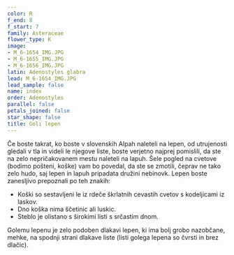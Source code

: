 ```yaml
---
color: R
f_end: 8
f_start: 7
family: Asteraceae
flower_type: K
image:
- M_6-1654_IMG.JPG
- M_6-1655_IMG.JPG
- M_6-1656_IMG.JPG
latin: Adenostyles glabra
lead: M_6-1654_IMG.JPG
lead_sample: false
name: index
order: Adenostyles
parallel: false
petals_joined: false
star_shape: false
title: Goli lepen
---
```

Če boste takrat, ko boste v slovenskih Alpah naleteli na lepen, od utrujenosti gledali v tla in videli le njegove liste, boste verjetno najprej pomislili, da ste na zelo nepričakovanem mestu naleteli na lapuh. Šele pogled na cvetove (bodimo pošteni, koške) vam bo povedal, da ste se zmotili, čeprav ne tako zelo hudo, saj lepen in lapuh pripadata družini nebinovk. Lepen boste zanesljivo prepoznali po teh znakih:

-   Koški so sestavljeni le iz rdeče škrlatnih cevastih cvetov s kodeljicami iz laskov.
-   Dno koška nima ščetinic ali luskic.
-   Steblo je olistano s širokimi listi s srčastim dnom.

Golemu lepenu je zelo podoben dlakavi lepen, ki ima bolj grobo nazobčane, mehke, na spodnji strani dlakave liste (listi golega lepena so čvrsti in brez dlačic).
